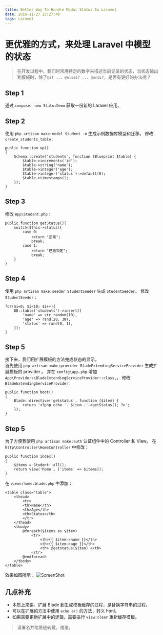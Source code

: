 ```yaml
---
title: Better Way To Handle Modal Status In Laravel
date: 2016-11-27 23:27:48
tags: Laravel
---
```

# 更优雅的方式，来处理 Laravel 中模型的状态
> 在开发过程中，我们时常用特定的数字来描述当前记录的状态，当状态输出到模板时，除了`@if ... @elseif ... @endif`，是否有更好的办法呢？

## Step 1  
通过 `composer new StatusDemo` 获取一份新的 Laravel 应用。
## Step 2
使用 `php artisan make:model Student -m` 生成示例数据库模型和迁移。
修改 `create_students_table` :

    public function up()
    {
        Schema::create('students', function (Blueprint $table) {
            $table->increments('id');
            $table->string('name');
            $table->integer('age');
            $table->integer('status')->default(0);
            $table->timestamps();
        });
    }
## Step 3
修改 `App\Student.php` : 

    public function getStatus(){
        switch($this->status){
            case 0:
                return "正常";
                break;
            case 1:
                return "已被锁定";
                break;
        }
    }

## Step 4
使用 `php artisan make:seeder StudentSeeder` 生成 `StudentSeeder`。
修改 `StudentSeeder`：

    for($i=0; $i<10; $i++){
        DB::table('students')->insert([
            'name' => str_random(10),
            'age' => rand(20, 30),
            'status' => rand(0, 1),
        ]);
    } 

## Step 5
接下来，我们用扩展模板的方法完成状态的显示。  
首先使用 `php artisan make:provider BladeExtendingServiceProvider` 生成扩展模板的 provider 。
并在 `config\app.php` 增加 `App\Providers\BladeExtendingServiceProvider::class,`。
修改 `BladeExtendingServiceProvider`:

    public function boot()
    {
        Blade::directive('getstatus', function ($item) {
            return '<?php echo '. $item .'->getStatus(); ?>';
        });
    }

## Step 5
为了方便我使用 `php artisan make:auth` 认证组件中的 Controller 和 View。
在 `http\Controller\HomeController` 中修改：

    public function index()
    {
        $items = Student::all();
        return view('home', ['items' => $items]);
    }

在 `views/home.blade.php` 中添加：

    <table class="table">
        <thead>
            <tr> 
            <th>Name</th> 
            <th>Age</th> 
            <th>Status</th> 
            </tr>
        </thead>
        <tbody>
            @foreach($items as $item)
                <tr>
                    <th>{{ $item->name }}</th>
                    <th>{{ $item->age }}</th>
                    <th> @getstatus($item) </th>
                </tr>
            @endforeach
        </tbody>
    </table>

效果如图所示：
![ScreenShot](better-way-to-handle-modal-status-in-laravel-screen-shot-0.png)

## 几点补充
* 本质上来讲，扩展 Blade 到生成模板缓存的过程，是替换字符串的过程。
* 可以在扩展的方法中使用 `echo e()` 的方法，转义 html。
* 如果需要更新扩展中的逻辑，需要进行 `view:clear` 重新缓存模板。

> 请署名并附原链转载，谢谢。